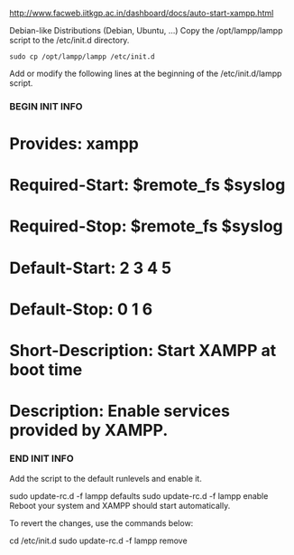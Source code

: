 http://www.facweb.iitkgp.ac.in/dashboard/docs/auto-start-xampp.html

Debian-like Distributions (Debian, Ubuntu, …​)
Copy the /opt/lampp/lampp script to the /etc/init.d directory.
```
sudo cp /opt/lampp/lampp /etc/init.d
```
Add or modify the following lines at the beginning of the /etc/init.d/lampp script.

### BEGIN INIT INFO
# Provides:          xampp
# Required-Start:    $remote_fs $syslog
# Required-Stop:     $remote_fs $syslog
# Default-Start:     2 3 4 5
# Default-Stop:      0 1 6
# Short-Description: Start XAMPP at boot time
# Description:       Enable services provided by XAMPP.
### END INIT INFO
Add the script to the default runlevels and enable it.

sudo update-rc.d -f lampp defaults
sudo update-rc.d -f lampp enable
Reboot your system and XAMPP should start automatically.

To revert the changes, use the commands below:

cd /etc/init.d
sudo update-rc.d -f lampp remove